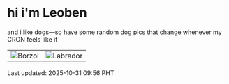 # hi i'm Leoben

and i like dogs—so have some random dog pics that change whenever my CRON feels like it

|  |  |
|--------|----------|
| ![Borzoi](https://random-dog-vercel.vercel.app/api/random-borzoi?v=1761875806) | ![Labrador](https://random-dog-vercel.vercel.app/api/random-labrador?v=1761875806) |

Last updated: 2025-10-31 09:56 PHT
